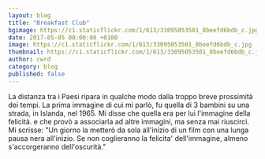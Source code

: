 ```yaml
---
layout: blog
title: "Breakfast Club"
bgimage: https://c1.staticflickr.com/1/613/33095053501_8beefd6bdb_c.jpg
date: 2017-05-05 00:00:00 +0100
image: https://c1.staticflickr.com/1/613/33095053501_8beefd6bdb_c.jpg
thumbnail: https://c1.staticflickr.com/1/613/33095053501_8beefd6bdb_c.jpg
author: cwrd
category: blog
published: false
---
```


La distanza tra i Paesi ripara in qualche modo dalla troppo breve prossimità dei tempi.
La prima immagine di cui mi parlò, fu quella di 3 bambini su una strada, in Islanda, nel 1965.
Mi disse che quella era per lui l'immagine della felicità.
e che provò a associarla ad altre immagini, ma senza mai riuscirci.
Mi scrisse: "Un giorno la metterò da sola all'inizio di un film con una lunga pausa nera all'inizio.
Se non coglieranno la felicita' dell'immagine, almeno s'accorgeranno dell'oscurità."